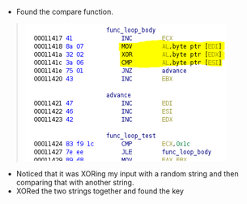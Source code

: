 - Found the compare function.
> ![CMP function](screenshots/XorCmp.PNG)
- Noticed that it was XORing my input with a random string and then comparing that with another string.
- XORed the two strings together and found the key
